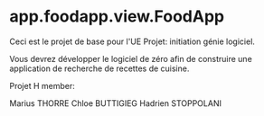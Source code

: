 # app.foodapp.view.FoodApp

Ceci est le projet de base pour l'UE Projet: initiation génie logiciel.

Vous devrez développer le logiciel de zéro afin de construire 
une application de recherche de recettes de cuisine.

Projet H member:

Marius THORRE
Chloe BUTTIGIEG
Hadrien STOPPOLANI

